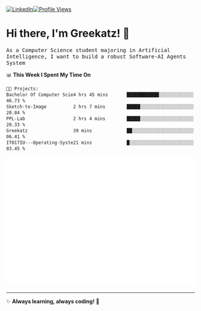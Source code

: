 [![LinkedIn](https://img.shields.io/badge/LinkedIn-0077B5?style=flat&logo=linkedin&logoColor=white)](https://www.linkedin.com/in/hungarbeit1912/)[![Profile Views](https://komarev.com/ghpvc/?username=Greekatz&color=blue&style=flat-square)](https://github.com/Greekatz)  


# Hi there, I'm Greekatz! 👋

<samp>As a Computer Science student majoring in Artificial Intelligence, I want to build a robust Software-AI Agents System<samp>


<!--START_SECTION:waka-->
📊 **This Week I Spent My Time On** 

```text
🐱‍💻 Projects: 
Bachelor Of Computer Scie4 hrs 45 mins       ████████████░░░░░░░░░░░░░   46.73 % 
Sketch-to-Image          2 hrs 7 mins        █████░░░░░░░░░░░░░░░░░░░░   20.84 % 
PPL-Lab                  2 hrs 4 mins        █████░░░░░░░░░░░░░░░░░░░░   20.33 % 
Greekatz                 39 mins             ██░░░░░░░░░░░░░░░░░░░░░░░   06.41 % 
IT017IU---Operating-Syste21 mins             █░░░░░░░░░░░░░░░░░░░░░░░░   03.45 % 
```


<!--END_SECTION:waka-->

![Full-year Contribution Calendar](https://github.com/Greekatz/Greekatz/blob/main/metrics.plugin.isocalendar.fullyear.svg)

---
✨ **Always learning, always coding!** 🚀
